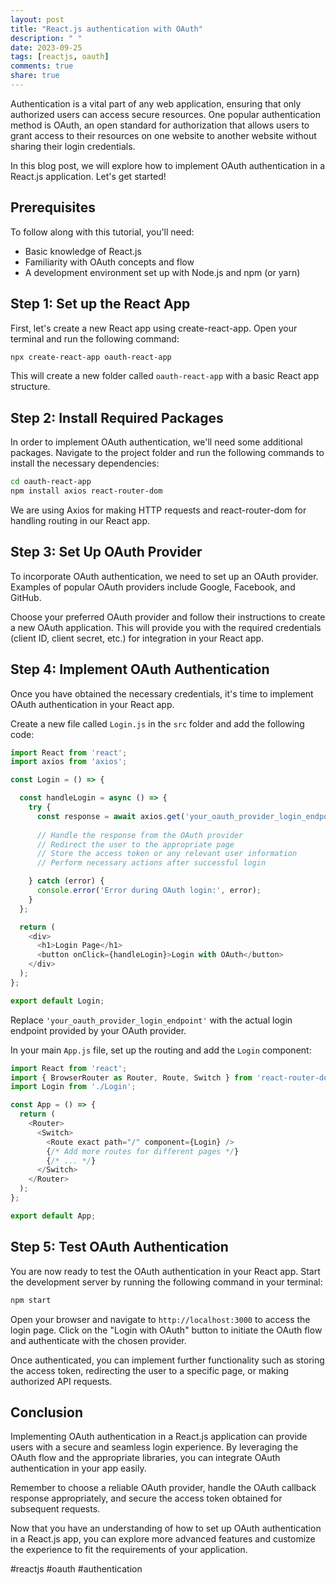 ```yaml
---
layout: post
title: "React.js authentication with OAuth"
description: " "
date: 2023-09-25
tags: [reactjs, oauth]
comments: true
share: true
---
```


Authentication is a vital part of any web application, ensuring that only authorized users can access secure resources. One popular authentication method is OAuth, an open standard for authorization that allows users to grant access to their resources on one website to another website without sharing their login credentials.

In this blog post, we will explore how to implement OAuth authentication in a React.js application. Let's get started!

## Prerequisites

To follow along with this tutorial, you'll need:

- Basic knowledge of React.js
- Familiarity with OAuth concepts and flow
- A development environment set up with Node.js and npm (or yarn)

## Step 1: Set up the React App

First, let's create a new React app using create-react-app. Open your terminal and run the following command:

```bash
npx create-react-app oauth-react-app
```

This will create a new folder called `oauth-react-app` with a basic React app structure.

## Step 2: Install Required Packages

In order to implement OAuth authentication, we'll need some additional packages. Navigate to the project folder and run the following commands to install the necessary dependencies:

```bash
cd oauth-react-app
npm install axios react-router-dom
```

We are using Axios for making HTTP requests and react-router-dom for handling routing in our React app.

## Step 3: Set Up OAuth Provider

To incorporate OAuth authentication, we need to set up an OAuth provider. Examples of popular OAuth providers include Google, Facebook, and GitHub.

Choose your preferred OAuth provider and follow their instructions to create a new OAuth application. This will provide you with the required credentials (client ID, client secret, etc.) for integration in your React app.

## Step 4: Implement OAuth Authentication

Once you have obtained the necessary credentials, it's time to implement OAuth authentication in your React app.

Create a new file called `Login.js` in the `src` folder and add the following code:

```javascript
import React from 'react';
import axios from 'axios';

const Login = () => {

  const handleLogin = async () => {
    try {
      const response = await axios.get('your_oauth_provider_login_endpoint');
      
      // Handle the response from the OAuth provider
      // Redirect the user to the appropriate page
      // Store the access token or any relevant user information
      // Perform necessary actions after successful login

    } catch (error) {
      console.error('Error during OAuth login:', error);
    }
  };

  return (
    <div>
      <h1>Login Page</h1>
      <button onClick={handleLogin}>Login with OAuth</button>
    </div>
  );
};

export default Login;
```

Replace `'your_oauth_provider_login_endpoint'` with the actual login endpoint provided by your OAuth provider.

In your main `App.js` file, set up the routing and add the `Login` component:

```javascript
import React from 'react';
import { BrowserRouter as Router, Route, Switch } from 'react-router-dom';
import Login from './Login';

const App = () => {
  return (
    <Router>
      <Switch>
        <Route exact path="/" component={Login} />
        {/* Add more routes for different pages */}
        {/* ... */}
      </Switch>
    </Router>
  );
};

export default App;
```

## Step 5: Test OAuth Authentication

You are now ready to test the OAuth authentication in your React app. Start the development server by running the following command in your terminal:

```bash
npm start
```

Open your browser and navigate to `http://localhost:3000` to access the login page. Click on the "Login with OAuth" button to initiate the OAuth flow and authenticate with the chosen provider.

Once authenticated, you can implement further functionality such as storing the access token, redirecting the user to a specific page, or making authorized API requests.

## Conclusion

Implementing OAuth authentication in a React.js application can provide users with a secure and seamless login experience. By leveraging the OAuth flow and the appropriate libraries, you can integrate OAuth authentication in your app easily.

Remember to choose a reliable OAuth provider, handle the OAuth callback response appropriately, and secure the access token obtained for subsequent requests.

Now that you have an understanding of how to set up OAuth authentication in a React.js app, you can explore more advanced features and customize the experience to fit the requirements of your application.

#reactjs #oauth #authentication